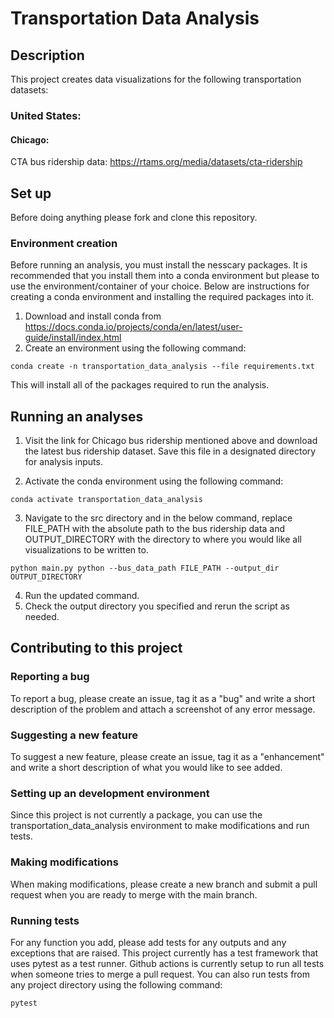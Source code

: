 # Transportation Data Analysis

## Description

This project creates data visualizations for the following transportation datasets:

### United States:

#### Chicago:

CTA bus ridership data: https://rtams.org/media/datasets/cta-ridership
 
## Set up

Before doing anything please fork and clone this repository. 

### Environment creation

Before running an analysis, you must install the nesscary packages. It is recommended that you install them into a conda environment but please to use the environment/container of your choice. Below are instructions for creating a conda environment and installing the required packages into it.

1. Download and install conda from https://docs.conda.io/projects/conda/en/latest/user-guide/install/index.html
2. Create an environment using the following command:

```
conda create -n transportation_data_analysis --file requirements.txt
```

This will install all of the packages required to run the analysis. 

## Running an analyses

1. Visit the link for Chicago bus ridership mentioned above and download the latest bus ridership dataset. Save this file in a designated directory for analysis inputs.

2. Activate the conda environment using the following command:

```
conda activate transportation_data_analysis
```

3. Navigate to the src directory and in the below command, replace FILE_PATH with the absolute path to the bus ridership data and OUTPUT_DIRECTORY with the directory to where you would like all visualizations to be written to.

```
python main.py python --bus_data_path FILE_PATH --output_dir OUTPUT_DIRECTORY
```

4. Run the updated command.
5. Check the output directory you specified and rerun the script as needed.

## Contributing to this project

### Reporting a bug

To report a bug, please create an issue, tag it as a "bug" and write a short description of the problem and attach a screenshot of any error message.

### Suggesting a new feature

To suggest a new feature, please create an issue, tag it as a "enhancement" and write a short description of what you would like to see added.

### Setting up an development environment

Since this project is not currently a package, you can use the transportation_data_analysis environment to make modifications and run tests.

### Making modifications

When making modifications, please create a new branch and submit a pull request when you are ready to merge with the main branch.

### Running tests

For any function you add, please add tests for any outputs and any exceptions that are raised. This project currently has a test framework that uses pytest as a test runner. Github actions is currently setup to run all tests when someone tries to merge a pull request. You can also run tests from any project directory using the following command:

```
pytest
```
